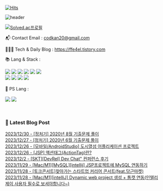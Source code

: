 [![Hits](https://hits.seeyoufarm.com/api/count/incr/badge.svg?url=https%3A%2F%2Fgithub.com%2Fffe4el&count_bg=%23FF7676&title_bg=%23000000&icon=openai.svg&icon_color=%23E5A0A0&title=hits&edge_flat=false)](https://hits.seeyoufarm.com)

![header](https://capsule-render.vercel.app/api?type=waving&color=auto&height=300&section=header&text=SOLA%20GITHUB🎀&fontSize=90&animation=fadeIn&fontAlignY=38&desc=studying%20GenerativeAI%20and%20FullStack&descAlignY=51&descAlign=62)

<!-- 백준레벨 -->
[![Solved.ac프로필](http://mazassumnida.wtf/api/v2/generate_badge?boj=codkan)](https://solved.ac/백준아이디)
</div>

📬  Contact Email : codkan20@gmail.com

👨🏻‍💻  Tech & Daily Blog : https://ffe4el.tistory.com

<!-- 사용하는 언어와 도구들 -->
📚  Lang & Stack :<br><br>
<img src="https://img.shields.io/badge/python-3776AB?style=for-the-badge&logo=python&logoColor=white">
<img src="https://img.shields.io/badge/c++-00599C?style=for-the-badge&logo=c%2B%2B&logoColor=white">
<img src="https://img.shields.io/badge/java-007396?style=for-the-badge&logo=java&logoColor=white">
<img src="https://img.shields.io/badge/html5-E34F26?style=for-the-badge&logo=html5&logoColor=white">
<img src="https://img.shields.io/badge/css-1572B6?style=for-the-badge&logo=css3&logoColor=white">
<img src="https://img.shields.io/badge/javascript-F7DF1E?style=for-the-badge&logo=javascript&logoColor=black"><br>
<img src="https://img.shields.io/badge/spring-6DB33F?style=for-the-badge&logo=spring&logoColor=white">
<img src="https://img.shields.io/badge/springboot-6DB33F?style=for-the-badge&logo=springboot&logoColor=white">
<img src="https://img.shields.io/badge/django-092E20?style=for-the-badge&logo=django&logoColor=white">
<img src="https://img.shields.io/badge/flask-000000?style=for-the-badge&logo=flask&logoColor=white">
<br><br>
🧩  PS Lang :<br><br>
<img src="https://img.shields.io/badge/python-3776AB?style=for-the-badge&logo=python&logoColor=white">
<img src="https://img.shields.io/badge/c++-00599C?style=for-the-badge&logo=c%2B%2B&logoColor=white">

<br> 

<h3>🤩 Latest Blog Post</h3>



[2023/12/30 - [정처기] 2020년 8월 기출문제 풀이](https://ffe4el.tistory.com/113) <br>
[2023/12/27 - [정처기] 2020년 6월 기출문제 풀이](https://ffe4el.tistory.com/112) <br>
[2023/12/26 - [모바일/AndroidStudio] 도시열섬 어플리케이션 프로젝트](https://ffe4el.tistory.com/111) <br>
[2023/12/26 - [JSP] 액션태그(ActionTag)란?](https://ffe4el.tistory.com/110) <br>
[2023/12/2 - [SKT][DevRel] Dev Chat" 컨퍼런스 후기](https://ffe4el.tistory.com/109) <br>
[2023/11/29 - [Mac/M1][MySQL][intellij] JSP프로젝트에 MySQL 연동하기](https://ffe4el.tistory.com/108) <br>
[2023/11/28 - [토크콘서트]찾아가는 스타트업 커리어 콘서트(feat.당근마켓)](https://ffe4el.tistory.com/107) <br>
[2023/11/28 - [Mac/M1][intelliJ] Dynamic web project 생성 + 톰캣 연동(인텔리제이 사용자 필수로 보셔야합니다~)](https://ffe4el.tistory.com/106) <br>
